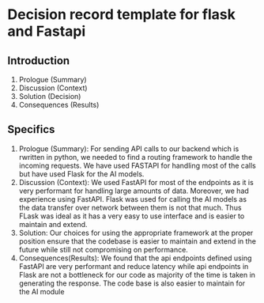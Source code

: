 # Decision record template for flask and Fastapi
## Introduction
1. Prologue (Summary)
2. Discussion (Context)
3. Solution (Decision)
4. Consequences (Results)

## Specifics
1. Prologue (Summary):
For sending API calls to our backend which is rwritten in python, we needed to find a routing framework to handle the incoming requests. We have used FASTAPI for handling most of the calls but have used Flask for the AI models. 
2. Discussion (Context): 
We used FastAPI for most of the endpoints as it is very performant for handling large amounts of data. Moreover, we had experience using FastAPI.
Flask was used for calling the AI models as the data transfer over network between them is not that much. Thus FLask was ideal as it has a very easy to use interface and is easier to maintain and extend.
3. Solution:
Our choices for using the appropriate framework at the proper position ensure that the codebase is easier to maintain and extend in the future while still not compromising on performance.
4. Consequences(Results): 
We found that the api endpoints defined using FastAPI are very performant and reduce latency while api endpoints in Flask are not a bottleneck for our code as majority of the time is taken in generating the response.
The code base is also easier to maintain for the AI module
